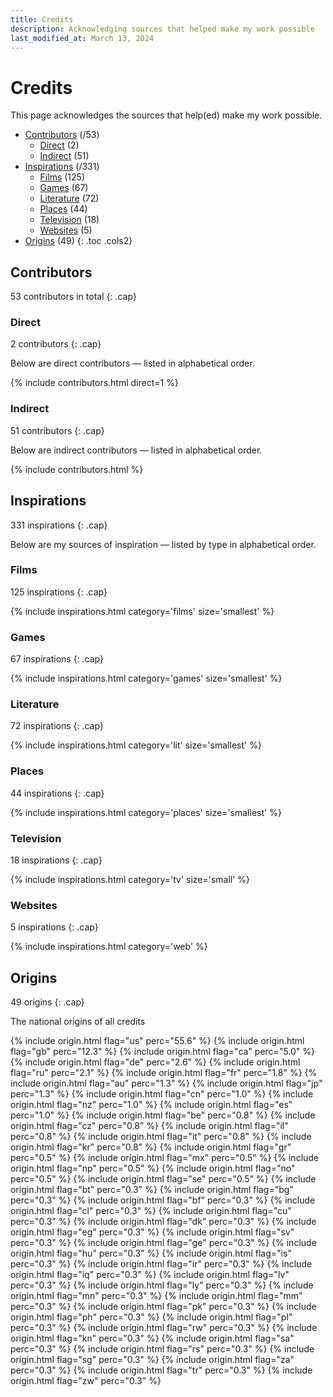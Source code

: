 ```yaml
---
title: Credits
description: Acknowledging sources that helped make my work possible
last_modified_at: March 13, 2024
---
```


# Credits
This page acknowledges the sources that help(ed) make my work possible.

- [Contributors](#contributors) (/53)
  - [Direct](#direct) (2)
  - [Indirect](#indirect) (51)
- [Inspirations](#inspirations) (/331)
  - [Films](#films) (125)
  - [Games](#games) (67)
  - [Literature](#literature) (72)
  - [Places](#places) (44)
  - [Television](#television) (18)
  - [Websites](#websites) (5)
- [Origins](#origins) (49)
{: .toc .cols2}

## Contributors
53 contributors in total
{: .cap}

### Direct
2 contributors
{: .cap}

Below are direct contributors — listed in alphabetical order.

{% include contributors.html direct=1 %}

### Indirect
51 contributors
{: .cap}

Below are indirect contributors — listed in alphabetical order.

{% include contributors.html %}

## Inspirations
331 inspirations
{: .cap}

Below are my sources of inspiration — listed by type in alphabetical order.

### Films
125 inspirations
{: .cap}

{% include inspirations.html category='films' size='smallest' %}

### Games
67 inspirations
{: .cap}

{% include inspirations.html category='games' size='smallest' %}

### Literature
72 inspirations
{: .cap}

{% include inspirations.html category='lit' size='smallest' %}

### Places
44 inspirations
{: .cap}

{% include inspirations.html category='places' size='smallest' %}

### Television
18 inspirations
{: .cap}

{% include inspirations.html category='tv' size='small' %}

### Websites
5 inspirations
{: .cap}

{% include inspirations.html category='web' %}

## Origins
49 origins
{: .cap}

The national origins of all credits

{% include origin.html flag="us" perc="55.6" %}
{% include origin.html flag="gb" perc="12.3" %}
{% include origin.html flag="ca" perc="5.0" %}
{% include origin.html flag="de" perc="2.6" %}
{% include origin.html flag="ru" perc="2.1" %}
{% include origin.html flag="fr" perc="1.8" %}
{% include origin.html flag="au" perc="1.3" %}
{% include origin.html flag="jp" perc="1.3" %}
{% include origin.html flag="cn" perc="1.0" %}
{% include origin.html flag="nz" perc="1.0" %}
{% include origin.html flag="es" perc="1.0" %}
{% include origin.html flag="be" perc="0.8" %}
{% include origin.html flag="cz" perc="0.8" %}
{% include origin.html flag="il" perc="0.8" %}
{% include origin.html flag="it" perc="0.8" %}
{% include origin.html flag="kr" perc="0.8" %}
{% include origin.html flag="gr" perc="0.5" %}
{% include origin.html flag="mx" perc="0.5" %}
{% include origin.html flag="np" perc="0.5" %}
{% include origin.html flag="no" perc="0.5" %}
{% include origin.html flag="se" perc="0.5" %}
{% include origin.html flag="bt" perc="0.3" %}
{% include origin.html flag="bg" perc="0.3" %}
{% include origin.html flag="bf" perc="0.3" %}
{% include origin.html flag="cl" perc="0.3" %}
{% include origin.html flag="cu" perc="0.3" %}
{% include origin.html flag="dk" perc="0.3" %}
{% include origin.html flag="eg" perc="0.3" %}
{% include origin.html flag="sv" perc="0.3" %}
{% include origin.html flag="ge" perc="0.3" %}
{% include origin.html flag="hu" perc="0.3" %}
{% include origin.html flag="is" perc="0.3" %}
{% include origin.html flag="ir" perc="0.3" %}
{% include origin.html flag="iq" perc="0.3" %}
{% include origin.html flag="lv" perc="0.3" %}
{% include origin.html flag="ly" perc="0.3" %}
{% include origin.html flag="mn" perc="0.3" %}
{% include origin.html flag="mm" perc="0.3" %}
{% include origin.html flag="pk" perc="0.3" %}
{% include origin.html flag="ph" perc="0.3" %}
{% include origin.html flag="pl" perc="0.3" %}
{% include origin.html flag="rw" perc="0.3" %}
{% include origin.html flag="kn" perc="0.3" %}
{% include origin.html flag="sa" perc="0.3" %}
{% include origin.html flag="rs" perc="0.3" %}
{% include origin.html flag="sg" perc="0.3" %}
{% include origin.html flag="za" perc="0.3" %}
{% include origin.html flag="tr" perc="0.3" %}
{% include origin.html flag="zw" perc="0.3" %}